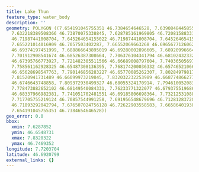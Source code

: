 ```yaml
---
title: Lake Thun
feature_type: water_body
description: ''
geometry: POLYGON ((7.654191045755351 46.7384654646528, 7.639084844585576 46.74693521229254,
  7.632218389508366 46.73870075338845, 7.628785161969805 46.72081588331734, 7.63496497153925
  46.71987441008704, 7.645264654155022 46.71987441008704, 7.645264654155022 46.71187122433576,
  7.655221014016909 46.7057503402287, 7.66552069663268 46.69656771260624, 7.679253606787013
  46.69374197451999, 7.688866643895019 46.69280002896605, 7.6892099666489 46.68738352320421,
  7.701912908541674 46.68526387308664, 7.706376104341794 46.68102432332961, 7.704316167818676
  46.67395766773927, 7.721482305511566 46.66689008797604, 7.740365056973785 46.66382718306811,
  7.758561162928325 46.65487308136395, 7.768174200036332 46.65746521066627, 7.777787237144338
  46.65628698547763, 7.790146856283227 46.65770085262307, 7.802849798175999 46.66476963383155,
  7.81520941731489 46.66099973219845, 7.832032232253989 46.66877486627726, 7.818985967607333
  46.6746643748858, 7.809372930499327 46.68055324170914, 7.794610052083436 46.6847928284318,
  7.778473882652102 46.68149540084331, 7.76233771322077 46.67937551968697, 7.745858221035554
  46.68337966982381, 7.741051702481551 46.69185806698364, 7.732125310881221 46.70057058845325,
  7.717705755219124 46.70857544991258, 7.691956548679696 46.71281283720722, 7.684060125341015
  46.71893292042794, 7.676507024756128 46.72622903558583, 7.665864019386475 46.72952373190793,
  7.654191045755351 46.7384654646528))
geo_error: 0.0
bbox:
  xmin: 7.6287852
  ymin: 46.6548731
  xmax: 7.8320322
  ymax: 46.7469352
longitude: 7.7203704
latitude: 46.6920799
external_links: {}
---
```

